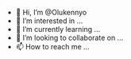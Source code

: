 - 👋 Hi, I’m @Olukennyo
- 👀 I’m interested in ...
- 🌱 I’m currently learning ...
- 💞️ I’m looking to collaborate on ...
- 📫 How to reach me ...

<!---
Olukennyo/Olukennyo is a ✨ special ✨ repository because its `README.md` (this file) appears on your GitHub profile.
You can click the Preview link to take a look at your changes.
--->
